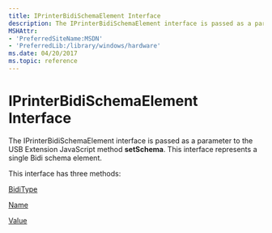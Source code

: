 ```yaml
---
title: IPrinterBidiSchemaElement Interface
description: The IPrinterBidiSchemaElement interface is passed as a parameter to the USB Extension JavaScript method setSchema. This interface represents a single Bidi schema element.
MSHAttr:
- 'PreferredSiteName:MSDN'
- 'PreferredLib:/library/windows/hardware'
ms.date: 04/20/2017
ms.topic: reference
---
```


# IPrinterBidiSchemaElement Interface

The IPrinterBidiSchemaElement interface is passed as a parameter to the USB Extension JavaScript method **setSchema**. This interface represents a single Bidi schema element.

This interface has three methods:

[BidiType](iprinterbidischemaelement-biditype.md)

[Name](iprinterbidischemaelement-name.md)

[Value](iprinterbidischemaelement-value.md)
